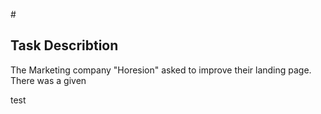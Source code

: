 #<Horesion-Marketing->

## Task Describtion

The Marketing company "Horesion" asked to improve their landing page. There was a given 


test